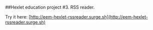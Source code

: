 ##Hexlet education project #3. RSS reader.

Try it here: [http://eem-hexlet-rssreader.surge.sh](http://eem-hexlet-rssreader.surge.sh)